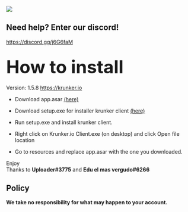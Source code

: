 <img src="https://i.imgur.com/Z2tkF5j.png"><br>
## Need help? Enter our discord!
<a target="_blank" href="https://discord.gg/j6G6faM">https://discord.gg/j6G6faM</a>

## <font size="20px">How to install</font><br>
Version: 1.5.8 https://krunker.io

- Download app.asar <a href="#">(here)</a>

- Download setup.exe for installer krunker client <a href="https://client.krunker.io/setup.exe">(here)</a>

- Run setup.exe and install krunker client.

- Right click on Krunker.io Client.exe (on desktop) and click Open file location

- Go to resources and replace app.asar with the one you downloaded.

Enjoy<br>
Thanks to <b>Uploader#3775</b> and <b>Edu el mas vergudo#6266</b>

## Policy
<b>We take no responsibility for what may happen to your account.</b>
